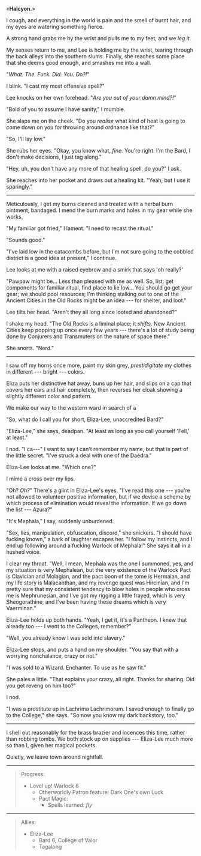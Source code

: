 «__Halcyon.__»

I cough, and everything in the world is pain and the smell of burnt hair, and my eyes are
watering something fierce.

A strong hand grabs me by the wrist and pulls me to my feet, and we _leg it._

My senses return to me, and Lee is holding me by the wrist, tearing through the back
alleys into the southern slums. Finally, she reaches some place that she deems good
enough, and smashes me into a wall.

"_What. The. Fuck. Did. You. Do?!_"

I blink. "I cast my most offensive spell?"

Lee knocks on her own forehead. "_Are you out of your damn mind?!_"

"Bold of you to assume I have sanity," I mumble.

She slaps me on the cheek. "Do you _realise_ what kind of
heat is going to come down on you for throwing around ordnance like that?"

"So, I'll lay low."

She rubs her eyes. "Okay, you know what, _fine._ You're right.
I'm the Bard, I don't make decisions, I just tag along."

"Hey, uh, you don't have any more of that healing spell, do you?" I ask.

She reaches into her pocket and draws out a healing kit. "Yeah, but I use it
sparingly."

----

Meticulously, I get my burns cleaned and treated with a herbal burn ointment,
bandaged. I mend the burn marks and holes in my gear while she works.

"My familiar got fried," I lament. "I need to recast the ritual."

"Sounds good."

"I've laid low in the catacombs before, but I'm not sure going to the
cobbled district is a good idea at present," I continue.

Lee looks at me with a raised eyebrow and a smirk that says 'oh really?'

"Pawpaw might be... Less than pleased with me as well. So, list: get components
for familiar ritual, find place to lie low... You should go get your gear; we
should pool resources; I'm thinking stalking out to one of the Ancient Cities in the
Old Rocks might be an idea --- for shelter, and loot."

Lee tilts her head. "Aren't they all long since looted and abandoned?"

I shake my head. "The Old Rocks is a liminal place; it _shifts._ New Ancient Cities
keep popping up once every few years --- there's a lot of study being done by Conjurers
and Transmuters on the nature of space there."

She snorts. "Nerd."

----

I saw off my horns once more, paint my skin grey, _prestidigitate_ my clothes in
different --- bright --- colors.

Eliza puts her distinctive hat away, buns up her hair, and slips on a cap that covers
her ears and hair completely, then reverses her cloak showing a slightly different color
and pattern.

We make our way to the western ward in search of a 

"So, what do I call you for short, Eliza-Lee, unaccredited Bard?"

"Eliza-Lee," she says, deadpan. "At least as long as you call yourself 'Fell,' at
least."

I nod. "I ca---" I want to say I can't remember my name, but that is part
of the little secret. "I've struck a deal with one of the Daédra."

Eliza-Lee looks at me. "Which one?"

I mime a cross over my lips.

"Oh? _Oh?_" There's a glint in Eliza-Lee's eyes. "I've read this one --- you're
not allowed to volunteer positive information, but if we devise a scheme by which
process of elimination would reveal the information. If we go down the list --- Azura?"

"It's Mephala," I say, suddenly unburdened.

"Sex, lies, manipulation, obfuscation, discord," she snickers. "I should have fucking known,"
a bark of laughter escapes her. "I follow my instincts, and I end up following around a
fucking Warlock of Mephala!" She says it all in a hushed voice.

I clear my throat. "Well, I mean, Mephala was the one I summoned, yes, and
my situation is very Mephalean, but the very existence of the Warlock Pact
is Clavician and Molagian, and the pact boon of the tome is Hermaian, and
my life story is Malacanthan, and my revenge quest was Hircinian, and I'm
pretty sure that my consistent tendency to blow holes in people who cross me is
Mephrunesian, and I've got my rigging a little frayed, which is very Sheogorathine,
and I've been having these dreams which is very Vaerminan."

Eliza-Lee holds up both hands. "Yeah, I get it, it's a Pantheon. I knew that already
too --- I went to the Colleges, remember?"

"Well, you already know I was sold into slavery."

Eliza-Lee stops, and puts a hand on my shoulder. "You say that with a worrying nonchalance,
crazy or not."

"I was sold to a Wizard. Enchanter. To use as he saw fit."

She pales a little. "That explains your crazy, all right. Thanks for sharing. Did you get
reveng on him too?"

I nod.

"I was a prostitute up in Lachrima Lachrimorum. I saved enough to finally go to
the College," she says. "So now you know my dark backstory, too."

----

I shell out reasonably for the brass brazier and incences this time, rather than
robbing tombs. We both stock up on supplies --- Eliza-Lee much more so than I,
given her magical pockets.

Quietly, we leave town around nightfall.

----

> Progress:
> - Level up! Warlock 6
>   - Otherworldly Patron feature: Dark One's own Luck
>   - Pact Magic:
>     - Spells learned: _fly_

----

> Allies:
> - Eliza-Lee
>   - Bard 6, College of Valor
>   - Tagalong
